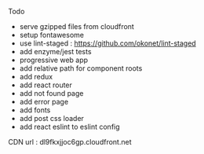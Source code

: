 Todo
- serve gzipped files from cloudfront
- setup fontawesome
- use lint-staged : https://github.com/okonet/lint-staged
- add enzyme/jest tests
- progressive web app
- add relative path for component roots
- add redux
- add react router
- add not found page
- add error page
- add fonts
- add post css loader
- add react eslint to eslint config

CDN url : dl9fkxjjoc6gp.cloudfront.net
